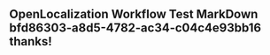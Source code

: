 <properties
ms.topic="hero-topic"
ms.test1="hero-topic"
ms.test2="test"/>

## OpenLocalization Workflow Test MarkDown bfd86303-a8d5-4782-ac34-c04c4e93bb16 thanks!
